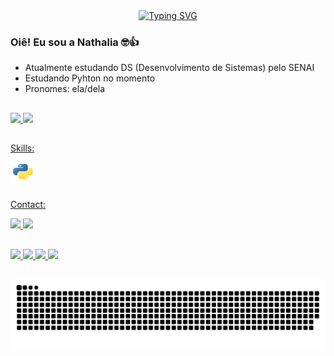 <div align="center">
  <a href="https://git.io/typing-svg">
    <img src="https://readme-typing-svg.demolab.com?font=Fira+Code&weight=500&size=22&pause=1000&color=C501E2&center=true&vCenter=true&random=false&width=524&lines=%E2%8A%B9+Sejam+Bem+Vindos+!+%CB%99%E1%B5%95%CB%99+%E2%8A%B9+" alt="Typing SVG">
  </a>
</div>

### Oiê! Eu sou a Nathalia 🤓👍

- Atualmente estudando DS (Desenvolvimento de Sistemas) pelo SENAI
- Estudando Pyhton no momento
- Pronomes: ela/dela
##
<div>
  <a href="https://github.com/Nathhy21/">
    <img height="160em" src="https://github-readme-stats.vercel.app/api?username=Nathyy21&show_icons=true&hide=contribs,prs&cache_seconds=86400&theme=radical"/>
    <img height= "120em" src="https://github-readme-stats.vercel.app/api/top-langs/?username=Nathyy21&layout=compact&langs_count=168&theme=radical"/>
<div>
    
##
Skills:
 <div>
   <img align="center" alt="Nathhy21-Python" height="30" width="40" src="https://raw.githubusercontent.com/devicons/devicon/master/icons/python/python-original.svg">

##
Contact:
<div>
  <a href = "mailto:nathbarodrigues25@gmail.com"><img src="https://img.shields.io/badge/Gmail-D14836?style=for-the-badge&logo=gmail&logoColor=white">
  <a href ="https://instagram.com/nath_4lia" traget="_blank"><img src="https://img.shields.io/badge/Instagram-E4405F?style=for-the-badge&logo=instagram&logoColor=white">

</div>
  
##

<img height="160em" src="https://www.whiskas.com.br/sites/g/files/fnmzdf2156/files/inline-images/nomes-para-gato-preto.png"/>
<img height="160em" src="https://institutoamparanimal.org.br/wp-content/uploads/2023/10/gato_preto_ampara_petlove_.png"/>
<img height="160em" src="https://gatices.blogfolha.uol.com.br/files/2021/08/luna.jpg"/>
<img height="160em" src="https://institutoamparanimal.org.br/wp-content/uploads/2023/10/gato_preto_ampara_petlove.png"/>

##

<picture align="center">
  <source media="(prefers-color-scheme: dark)" srcset="https://raw.githubusercontent.com/Nathyy21/Nathalia/output/github-contribution-grid-snake-dark.svg">
  <source media="(prefers-color-scheme: light)" srcset="https://raw.githubusercontent.com/Nathyy21/Nathalia/output/github-contribution-grid-snake-dark.svg">
  <img align="center" alt="github contribution grid snake animation" src="https://raw.githubusercontent.com/Nathyy21/Nathalia/output/github-contribution-grid-snake.svg">
</picture>


